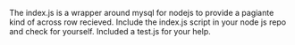 The index.js is a wrapper around mysql for nodejs to provide a pagiante kind of across row recieved.
Include the index.js script in your node js repo and check for yourself.
Included a test.js for your help.
